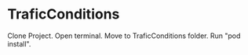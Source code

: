 # TraficConditions

Clone Project.
Open terminal.
Move to TraficConditions folder.
Run "pod install".

